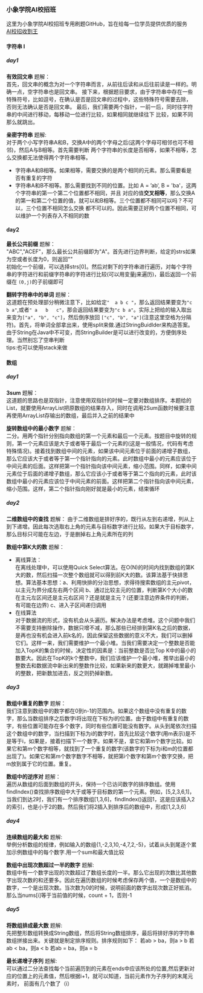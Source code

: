 ### 小象学院AI校招班
这里为小象学院AI校招班专用刷题GitHub，旨在给每一位学员提供优质的服务  
[AI校招收割王](https://www.chinahadoop.cn/course/1431/landing/page)
#### 字符串 I
##### day1
**有效回文串** 题解：  
首先，回文串的概念为对一个字符串而言，从前往后读和从后往前读是一样的。明确一点，空字符串也是回文串。
接下来，根据题目要求，由于字符串中存在一些特殊符号，比如逗号，在确认是否是回文串的过程中，这些特殊符号需要去除，
否则无法确认是否是回文串。
最后，我们需要两个指针，一前一后，同时往字符串的中间进行移动，每移动一位进行比较，如果相同就继续往下
比较，如果不同那么就跳出。  

**亲密字符串** 题解:  
对于两个小写字符串A和B，交换A中的两个字母之后(这两个字母可相邻也可不相邻)，然后A与B相等。首先需要判断
两个字符串的长度是否相等，如果不相等，怎么交换都无法使得两个字符串相等。  
- 字符串A和B相等。如果相等，需要交换的是两个相同的元素。那么需要看是否有重复的字符
- 字符串A和B不相等。那么需要找到不同的位置。比如 A = ’ab‘, B = 'ba'，这两个字符串的第一个第二个位置都不相同，并且
对应的值**交叉相等**，那么交换A的第一和第二个位置的值，就可以和B相等。三个位置都不相同可以吗？不可以，三个位置不相同怎么交换
都不可以的。因此需要正好两个位置不相同，可以维护一个列表存入不相同的数  

#### day2  
**最长公共前缀** 题解：  
"ABC","ACEF"，那么最长公共前缀即为"A"。首先进行边界判断，给定的strs如果为空或者长度为0，则返回""  
初始化一个前缀，可以选择strs[0]。然后对剩下的字符串进行遍历，对每个字符串的字符进行和前缀字符串的字符进行比较(可以用变量j来遍历)，最后返回一个前缀在
```(0,j)```的子前缀即可  

**翻转字符串中的单词** 题解：  
这道题在预处理部分稍微注意下，比如给定```"  a b c "```，那么返回结果要变为```"c b a"```,或者```" a   b   c"```，那会返回结果要变为```"c b a"```。实际上把给的输入取出来变为```["a", "b", "c"]```，然后倒序放回 ```["c", "b", "a"]```(注意这里空格为分隔符)。首先，将单词全部拿出来，使用split来做.通过StringBuidlder来构造答案。由于String在Java中不可变，而StringBuilder是可以进行改变的，方便倒序处理。当然别忘了空串判断  
tips:也可以使用stack来做

#### 数组 
##### day1  
**3sum** 题解：  
这道题的思路也是双指针，注意使用双指针的时候一定要对数组排序。本题给的List，就要使用ArrayList把原数组的结果存入，同时在调用2Sum函数时候要注意再使用ArrayList存输出的数组，最后并入之前的结果中  

**旋转数组中的最小数字** 题解：  
二分。用两个指针分别指向数组的第一个元素和最后一个元素。按题目中旋转的规则，第一个元素应该是大于或者等于最后一个元素的(这是一般情况，代码有考虑特殊情况)。接着找到数组中间的元素，如果该中间元素位于前面的递增子数组，那么它应该大于或者等于第一个指针指向的元素。此时数组中最小的元素应该位于中间元素的后面。这样把第一个指针指向该中间元素，缩小范围。同样，如果中间元素位于后面的递增子数组，那么它应该小于或者等于第二个指向的元素，此时该数组中最小的元素应该位于中间元素的前面。这样把第二个指针指向该中间元素，缩小范围。这样，第二个指针指向刚好就是最小的元素，结束循环

##### day2
**二维数组中的查找** 题解：
由于二维数组是排好序的，既行从左到右递增，列从上到下递增。因此每次选取右上角的元素与目标数字进行比较。如果大于目标数字，那么目标只可能在左边，于是删掉右上角元素所在的列  

**数组中第K大的数** 题解：  
- 离线算法：  
在离线处理中，可以使用Quick Select算法。在O(N)的时间内找到数组的第K大的数，然后扫描一次整个数组就可以得到前K大的数。该算法基于快排思想。算法基本思想：a、利用快排的分治思想，求得待搜索数组的主元pivot，以主元为界分成左右两个区间 b、通过比较主元的位置，判断第K个大小的数在主元左区间还是主元右区间？还是就是主元？(还要注意边界条件的判断，有可能在边界) c、进入子区间递归调用  
- 在线算法  
对于数据流的形式，没有机会从头遍历。解决办法是考虑堆。这个问题中我们不需要支持删除操作，数据只增不减，那么那些已经排到第K名之后的数据，是再也没有机会进入前k名的，因此保留这些数据的意义不大，我们可以删掉它们。这样一来，我们需要维护一个最小堆。当我们需要决定一个整数是否能加入TopK的集合的时候，决定性的因素是：当前整数是否比Top K中的最小的数要大。因此在TopK的k个整数中，我们应该维护一个最小堆，推举出最小的整数去和数据流中新出来的整数作比较，如果新来的数更大，就踢掉堆里最小的整数，把新数加进去，反之则扔掉新数。

##### day3  
**数组中重复的数字** 题解：  
我们注意到数组中的数字都在0到n-1的范围内。如果这个数组中没有重复的数字，那么当数组排序之后数字i将出现在下标为i的位置。由于数组中有重复的数字，有些位置可能存在多个数字，同时有些位置可能没有数字。从头到尾依次扫描这个数组中的数字，当扫描到下标为i的数字时，首先比较这个数字(用m表示)是不是等于i，如果是，接着扫描下一个数字。如果不是，拿它和第m个数字比较。如果它和第m个数字相等，就找到了一个重复的数字(该数字的下标为i和m的位置都出现了)。如果它和第m个数字数字不相等，就把第i个数字和第m个数字交换，把m放到属于它的位置。重复。  

**数组中的逆序对** 题解：  
遍历从数组的后面到数组的开头，保持一个已访问数字的排序数组。使用findIndex()查找排序数组中大于或等于目标数的第一个元素。例如，[5,2,3,6,1]，当我们到达2时，我们有一个排序数组[1,3,6]，findIndex()返回1，这是应该插入2的索引，也是小于2的数。然后我们将2插入到排序后的数组中，形成[1,2,3,6]

##### day4  
**连续数组的最大和** 题解:  
举例分析数组的规律，例如输入的数组{1,-2,3,10,-4,7,2,-5}，试着从头到尾逐个累加示例数组中的每个数字.用一个sum和最大值比较  

**数组中出现次数超过一半的数字** 题解:  
数组中有一个数字出现的次数超过了数组长度的一半。那么它出现的次数比其他数字出现次数的和还要多。因此在遍历数组的时候考虑保存两个值，一个是数组中的数字，一个是出现次数。当次数为0的时候，说明前面的数字出现次数正好抵消。那么当nums[i]等于当前值的时候，count + 1，否则-1

##### day5
**将数组排成最大数** 题解:  
先把整形数组转换成String数组，然后将String数组排序，最后将排好序的字符串数组拼接出来。关键就是制定排序规则。排序规则如下：
若ab > ba，则a > b
若ab < ba，则a < b
若ab = ba，则a = b  

**最长递增子序列** 题解:  
可以通过二分法查找每个当前遍历到的元素在ends中应该所处的位置,然后更新对应的位置上的元素值，然后根据i+1，就可以知道，当前元素作为子序列的末尾元素时，
前面有几个数了（i）
